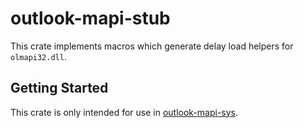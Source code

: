 # outlook-mapi-stub
This crate implements macros which generate delay load helpers for `olmapi32.dll`.

## Getting Started
This crate is only intended for use in [outlook-mapi-sys](https://crates.io/crates/outlook-mapi-sys).